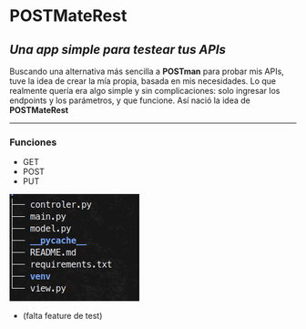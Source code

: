 # POSTMateRest

## _Una app simple para testear tus APIs_

Buscando una alternativa más sencilla a **POSTman** para probar mis APIs, tuve la 
idea de crear la mía propia, basada en mis necesidades. Lo que realmente 
quería era algo simple y sin complicaciones: solo ingresar los endpoints y 
los parámetros, y que funcione. Así nació la idea de **POSTMateRest**

---
### Funciones
- GET
- POST 
- PUT

![Árbol](tree.png)

- (falta feature de test)
